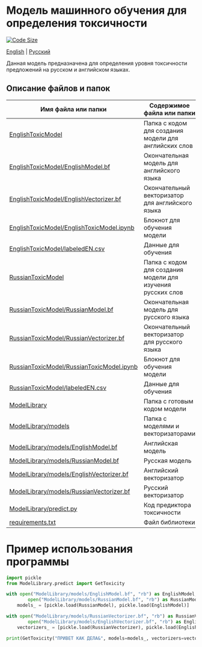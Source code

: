 # Модель машинного обучения для определения токсичности
[![Code Size](https://img.shields.io/github/languages/code-size/D1ffic00lt/anonymous-bot-with-ML/tree/model)](https://github.com/D1ffic00lt/anonymous-bot-with-ML/tree/model)
 
[English](README.md) | [Русский](READMEru.md)
 
Данная модель предназначена для определения уровня токсичности предложений на русском и английском языках.
## Описание файлов и папок
Имя файла или папки  | Содержимое файла или папки
----------------|----------------------
[EnglishToxicModel](EnglishToxicModel) | Папка с кодом для создания модели для английских слов
[EnglishToxicModel/EnglishModel.bf](EnglishToxicModel/EnglishModel.bf) | Окончательная модель для английского языка
[EnglishToxicModel/EnglishVectorizer.bf](EnglishToxicModel/EnglishVectorizer.bf) | Окончательный векторизатор для английского языка
[EnglishToxicModel/EnglishToxicModel.ipynb](EnglishToxicModel/EnglishToxicModel.ipynb) | Блокнот для обучения модели
[EnglishToxicModel/labeledEN.csv](EnglishToxicModel/labeledEN.csv) | Данные для обучения
[RussianToxicModel](RussianToxicModel) | Папка с кодом для создания модели для изучения русских слов
[RussianToxicModel/RussianModel.bf](RussianToxicModel/RussianModel.bf) | Окончательная модель для русского языка
[RussianToxicModel/RussianVectorizer.bf](RussianToxicModel/RussianVectorizer.bf) | Окончательный векторизатор для русского языка
[RussianToxicModel/RussianToxicModel.ipynb](RussianToxicModel/RussianToxicModel.ipynb) | Блокнот для обучения модели
[RussianToxicModel/labeledEN.csv](RussianToxicModel/labeledEN.csv) | Данные для обучения
[ModelLibrary](ModelLibrary) | Папка с готовым кодом модели
[ModelLibrary/models](ModelLibrary/models) | Папка с моделями и векторизаторами
[ModelLibrary/models/EnglishModel.bf](ModelLibrary/models/EnglishModel.bf) | Английская модель
[ModelLibrary/models/RussianModel.bf](ModelLibrary/models/RussianModel.bf) | Русская модель
[ModelLibrary/models/EnglishVectorizer.bf](ModelLibrary/models/EnglishVectorizer.bf) | Английский векторизатор
[ModelLibrary/models/RussianVectorizer.bf](ModelLibrary/models/RussianVectorizer.bf) | Русский векторизатор
[ModelLibrary/predict.py](ModelLibrary/predict.py) | Код предиктора токсичности
[requirements.txt](requirements.txt) | Файл библиотеки

# Пример использования программы
```Python
import pickle                                                                        # Загрузка библиотеки для чтения моделей
from ModelLibrary.predict import GetToxicity                                         # Загрузка тренировочной программы

with open("ModelLibrary/models/EnglishModel.bf", "rb") as EnglishModel,              # Загрузка моделей
        open("ModelLibrary/models/RussianModel.bf", "rb") as RussianModel:           # Загрузка моделей
    models_ = [pickle.load(RussianModel), pickle.load(EnglishModel)]                 # Загрузка моделей

with open("ModelLibrary/models/RussianVectorizer.bf", "rb") as RussianVectorizer,    # Загрузка векторизаторов
        open("ModelLibrary/models/EnglishVectorizer.bf", "rb") as EnglishVectorizer: # Загрузка векторизаторов
    vectorizers_ = [pickle.load(RussianVectorizer), pickle.load(EnglishVectorizer)]  # Загрузка векторизаторов

print(GetToxicity("ПРИВЕТ КАК ДЕЛА&", models=models_, vectorizers=vectorizers_))     # Прогноз токсичности
```
